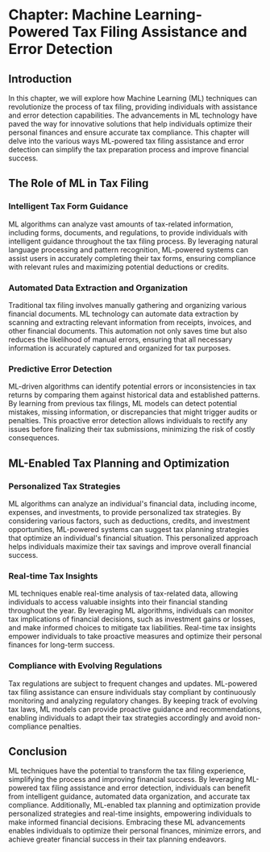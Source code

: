 Chapter: Machine Learning-Powered Tax Filing Assistance and Error Detection
===========================================================================

Introduction
------------

In this chapter, we will explore how Machine Learning (ML) techniques can revolutionize the process of tax filing, providing individuals with assistance and error detection capabilities. The advancements in ML technology have paved the way for innovative solutions that help individuals optimize their personal finances and ensure accurate tax compliance. This chapter will delve into the various ways ML-powered tax filing assistance and error detection can simplify the tax preparation process and improve financial success.

The Role of ML in Tax Filing
----------------------------

### Intelligent Tax Form Guidance

ML algorithms can analyze vast amounts of tax-related information, including forms, documents, and regulations, to provide individuals with intelligent guidance throughout the tax filing process. By leveraging natural language processing and pattern recognition, ML-powered systems can assist users in accurately completing their tax forms, ensuring compliance with relevant rules and maximizing potential deductions or credits.

### Automated Data Extraction and Organization

Traditional tax filing involves manually gathering and organizing various financial documents. ML technology can automate data extraction by scanning and extracting relevant information from receipts, invoices, and other financial documents. This automation not only saves time but also reduces the likelihood of manual errors, ensuring that all necessary information is accurately captured and organized for tax purposes.

### Predictive Error Detection

ML-driven algorithms can identify potential errors or inconsistencies in tax returns by comparing them against historical data and established patterns. By learning from previous tax filings, ML models can detect potential mistakes, missing information, or discrepancies that might trigger audits or penalties. This proactive error detection allows individuals to rectify any issues before finalizing their tax submissions, minimizing the risk of costly consequences.

ML-Enabled Tax Planning and Optimization
----------------------------------------

### Personalized Tax Strategies

ML algorithms can analyze an individual's financial data, including income, expenses, and investments, to provide personalized tax strategies. By considering various factors, such as deductions, credits, and investment opportunities, ML-powered systems can suggest tax planning strategies that optimize an individual's financial situation. This personalized approach helps individuals maximize their tax savings and improve overall financial success.

### Real-time Tax Insights

ML techniques enable real-time analysis of tax-related data, allowing individuals to access valuable insights into their financial standing throughout the year. By leveraging ML algorithms, individuals can monitor tax implications of financial decisions, such as investment gains or losses, and make informed choices to mitigate tax liabilities. Real-time tax insights empower individuals to take proactive measures and optimize their personal finances for long-term success.

### Compliance with Evolving Regulations

Tax regulations are subject to frequent changes and updates. ML-powered tax filing assistance can ensure individuals stay compliant by continuously monitoring and analyzing regulatory changes. By keeping track of evolving tax laws, ML models can provide proactive guidance and recommendations, enabling individuals to adapt their tax strategies accordingly and avoid non-compliance penalties.

Conclusion
----------

ML techniques have the potential to transform the tax filing experience, simplifying the process and improving financial success. By leveraging ML-powered tax filing assistance and error detection, individuals can benefit from intelligent guidance, automated data organization, and accurate tax compliance. Additionally, ML-enabled tax planning and optimization provide personalized strategies and real-time insights, empowering individuals to make informed financial decisions. Embracing these ML advancements enables individuals to optimize their personal finances, minimize errors, and achieve greater financial success in their tax planning endeavors.
